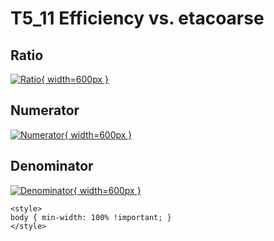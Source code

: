# T5_11 Efficiency vs. etacoarse

## Ratio

[![Ratio](../mtv/var/T5_11_eff_etacoarse.png){ width=600px }](../mtv/var/T5_11_eff_etacoarse.pdf)

## Numerator

[![Numerator](../mtv/num/T5_11_eff_etacoarse_num.png){ width=600px }](../mtv/num/T5_11_eff_etacoarse_num.pdf)

## Denominator

[![Denominator](../mtv/den/T5_11_eff_etacoarse_den.png){ width=600px }](../mtv/den/T5_11_eff_etacoarse_den.pdf)


``` {=html}
<style>
body { min-width: 100% !important; }
</style>
```
